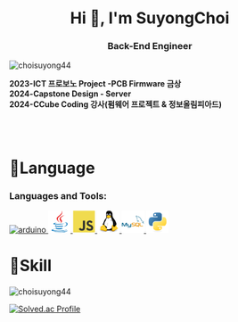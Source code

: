 <h1 align="center">Hi 👋, I'm SuyongChoi</h1>
<h3 align="center">Back-End Engineer</h3>

<p align="left"> <img src="https://komarev.com/ghpvc/?username=choisuyong44&label=Profile%20views&color=0e75b6&style=flat" alt="choisuyong44" /> </p>

**2023-ICT 프로보노 Project -PCB Firmware 금상**<br>
**2024-Capstone Design - Server**<br>
**2024-CCube Coding 강사(펌웨어 프로젝트 & 정보올림피아드)**<br>

<p align="left">
</p>
<br><br>

<h1>💪Language</h1>
<h3 align="left">Languages and Tools:</h3>
<p align="left"> <a href="https://www.arduino.cc/" target="_blank" rel="noreferrer"> <img src="https://cdn.worldvectorlogo.com/logos/arduino-1.svg" alt="arduino" width="40" height="40"/> </a> <a href="https://www.java.com" target="_blank" rel="noreferrer"> <img src="https://raw.githubusercontent.com/devicons/devicon/master/icons/java/java-original.svg" alt="java" width="40" height="40"/> </a> <a href="https://developer.mozilla.org/en-US/docs/Web/JavaScript" target="_blank" rel="noreferrer"> <img src="https://raw.githubusercontent.com/devicons/devicon/master/icons/javascript/javascript-original.svg" alt="javascript" width="40" height="40"/> </a> <a href="https://www.linux.org/" target="_blank" rel="noreferrer"> <img src="https://raw.githubusercontent.com/devicons/devicon/master/icons/linux/linux-original.svg" alt="linux" width="40" height="40"/> </a> <a href="https://www.mysql.com/" target="_blank" rel="noreferrer"> <img src="https://raw.githubusercontent.com/devicons/devicon/master/icons/mysql/mysql-original-wordmark.svg" alt="mysql" width="40" height="40"/> </a> <a href="https://www.python.org" target="_blank" rel="noreferrer"> <img src="https://raw.githubusercontent.com/devicons/devicon/master/icons/python/python-original.svg" alt="python" width="40" height="40"/> </a> </p>

<h1>💪Skill</h1>

<p><img align="center" src="https://github-readme-stats.vercel.app/api/top-langs?username=choisuyong44&show_icons=true&locale=en&layout=compact" alt="choisuyong44" /></p>

[![Solved.ac Profile](http://mazassumnida.wtf/api/v2/generate_badge?boj=tlgmdtl1118)](https://solved.ac/tlgmdtl1118/)
